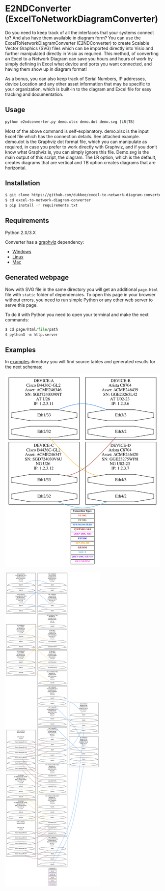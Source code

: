 # E2NDConverter (ExcelToNetworkDiagramConverter)

Do you need to keep track of all the interfaces that your systems connect to? And also have them available in diagram form? You can use the ExcelToNetworkDiagramConverter (E2NDConverter) to create Scalable Vector Graphics (SVG) files which can be imported directly into Visio and further manipulated directly in Visio as required. This method, of converting an Excel to a Network Diagram can save you hours and hours of work by simply defining in Excel what device and ports you want connected, and having them show up in diagram format! 

As a bonus, you can also keep track of Serial Numbers, IP addresses, device Location and any other asset information that may be specific to your organization, which is built-in to the diagram and Excel file for easy tracking and documentation.

## Usage

```bash
python e2ndconverter.py demo.xlsx demo.dot demo.svg [LR|TB]
```

Most of the above command is self-explanatory. demo.xlsx is the input Excel file which has the connection details. 
See attached example. demo.dot is the Graphviz dot format file, which you can manipulate as required, in case you prefer to work directly with Graphviz, and if you don’t know what Graphviz is, you can simply ignore this file. Demo.svg is the main output of this script, the diagram. The LR option, which is the default, creates diagrams that are vertical and TB option creates diagrams that are horizontal.

## Installation

```bash
$ git clone https://github.com/dukkee/excel-to-network-diagram-converter.git
$ cd excel-to-network-diagram-converter
$ pip install -r requirements.txt
```

## Requirements

Python 2.X/3.X

Converter has a [graphviz](https://graphviz.org/) dependency:
- [Windows](https://forum.graphviz.org/t/new-simplified-installation-procedure-on-windows/224)
- [Linux](https://graphviz.org/download/#linux)
- [Mac](https://graphviz.org/download/#mac)

## Generated webpage

Now with SVG file in the same directory you will get an additional `page.html` file with `static` folder of dependencies. To open this page in your browser without errors, you need to run simple Python or any other web server to serve this page.

To do it with Python you need to open your terminal and make the next commands:

```python
$ cd page/html/file/path
$ python3 -m http.server
```

## Examples

In [examples](https://github.com/dukkee/excel-to-network-diagram-converter/tree/master/examples) directory you will 
find source tables and generated results for the next schemas:
 
![demo-simple](examples/demo-simple/demo-simple.svg)

![demo](examples/demo/demo.svg)
